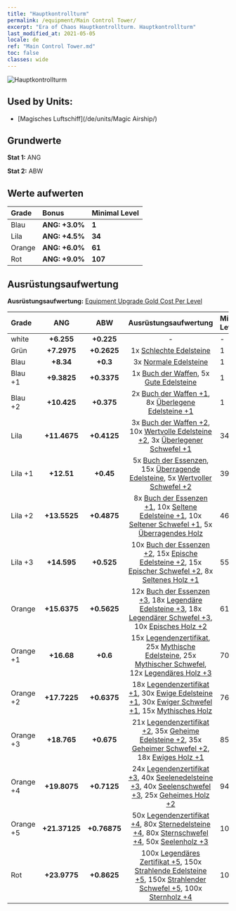 ```yaml
---
title: "Hauptkontrollturm"
permalink: /equipment/Main Control Tower/
excerpt: "Era of Chaos Hauptkontrollturm. Hauptkontrollturm"
last_modified_at: 2021-05-05
locale: de
ref: "Main Control Tower.md"
toc: false
classes: wide
---
```


  ![Hauptkontrollturm](/images/e/e_6083.png)

## Used by Units:

* [Magisches Luftschiff](/de/units/Magic Airship/) 


## Grundwerte
 **Stat 1:** ANG

 **Stat 2:** ABW

## Werte aufwerten

  |     Grade    |   Bonus | Minimal Level | 
  |:-------------|:--------|:--------------| 
  | Blau | **ANG: +3.0%** | **1** | 
  | Lila | **ANG: +4.5%** | **34** | 
  | Orange | **ANG: +6.0%** | **61** | 
  | Rot | **ANG: +9.0%** | **107** | 


## Ausrüstungsaufwertung
 **Ausrüstungsaufwertung:** [Equipment Upgrade Gold Cost Per Level](/equipment/EquipmentUpgradeCostPerLevel/) 

  |          Grade      | ANG | ABW | Ausrüstungsaufwertung | Minimal Level |
  |:--------------------|:---------:|:---------:|:----------------:|:--------------|
  | white | **+6.255** | **+0.225** | - | - |
  | Grün | **+7.2975** | **+0.2625** | 1x [Schlechte Edelsteine](/ItemsDE/mat_4/) | 1 |
  | Blau | **+8.34** | **+0.3** | 3x [Normale Edelsteine](/ItemsDE/mat_10/) | 1 |
  | Blau +1 | **+9.3825** | **+0.3375** | 1x [Buch der Waffen](/ItemsDE/mat_18/), 5x [Gute Edelsteine](/ItemsDE/mat_16/) | 1 |
  | Blau +2 | **+10.425** | **+0.375** | 2x [Buch der Waffen +1](/ItemsDE/mat_25/), 8x [Überlegene Edelsteine +1](/ItemsDE/mat_23/) | 1 |
  | Lila | **+11.4675** | **+0.4125** | 3x [Buch der Waffen +2](/ItemsDE/mat_32/), 10x [Wertvolle Edelsteine +2](/ItemsDE/mat_30/), 3x [Überlegener Schwefel +1](/ItemsDE/mat_22/) | 34 |
  | Lila +1 | **+12.51** | **+0.45** | 5x [Buch der Essenzen](/ItemsDE/mat_39/), 15x [Überragende Edelsteine](/ItemsDE/mat_37/), 5x [Wertvoller Schwefel +2](/ItemsDE/mat_29/) | 39 |
  | Lila +2 | **+13.5525** | **+0.4875** | 8x [Buch der Essenzen +1](/ItemsDE/mat_46/), 10x [Seltene Edelsteine +1](/ItemsDE/mat_44/), 10x [Seltener Schwefel +1](/ItemsDE/mat_43/), 5x [Überragendes Holz](/ItemsDE/mat_34/) | 46 |
  | Lila +3 | **+14.595** | **+0.525** | 10x [Buch der Essenzen +2](/ItemsDE/mat_53/), 15x [Epische Edelsteine +2](/ItemsDE/mat_51/), 15x [Epischer Schwefel +2](/ItemsDE/mat_50/), 8x [Seltenes Holz +1](/ItemsDE/mat_41/) | 55 |
  | Orange | **+15.6375** | **+0.5625** | 12x [Buch der Essenzen +3](/ItemsDE/mat_60/), 18x [Legendäre Edelsteine +3](/ItemsDE/mat_58/), 18x [Legendärer Schwefel +3](/ItemsDE/mat_57/), 10x [Episches Holz +2](/ItemsDE/mat_48/) | 61 |
  | Orange +1 | **+16.68** | **+0.6** | 15x [Legendenzertifikat](/ItemsDE/mat_67/), 25x [Mythische Edelsteine](/ItemsDE/mat_65/), 25x [Mythischer Schwefel](/ItemsDE/mat_64/), 12x [Legendäres Holz +3](/ItemsDE/mat_55/) | 70 |
  | Orange +2 | **+17.7225** | **+0.6375** | 18x [Legendenzertifikat +1](/ItemsDE/mat_74/), 30x [Ewige Edelsteine +1](/ItemsDE/mat_72/), 30x [Ewiger Schwefel +1](/ItemsDE/mat_71/), 15x [Mythisches Holz](/ItemsDE/mat_62/) | 76 |
  | Orange +3 | **+18.765** | **+0.675** | 21x [Legendenzertifikat +2](/ItemsDE/mat_81/), 35x [Geheime Edelsteine +2](/ItemsDE/mat_79/), 35x [Geheimer Schwefel +2](/ItemsDE/mat_78/), 18x [Ewiges Holz +1](/ItemsDE/mat_69/) | 85 |
  | Orange +4 | **+19.8075** | **+0.7125** | 24x [Legendenzertifikat +3](/ItemsDE/mat_88/), 40x [Seelenedelsteine +3](/ItemsDE/mat_86/), 40x [Seelenschwefel +3](/ItemsDE/mat_85/), 25x [Geheimes Holz +2](/ItemsDE/mat_76/) | 94 |
  | Orange +5 | **+21.37125** | **+0.76875** | 50x [Legendenzertifikat +4](/ItemsDE/mat_95/), 80x [Sternedelsteine +4](/ItemsDE/mat_93/), 80x [Sternschwefel +4](/ItemsDE/mat_92/), 50x [Seelenholz +3](/ItemsDE/mat_83/) | 102 |
  | Rot | **+23.9775** | **+0.8625** | 100x [Legendäres Zertifikat +5](/ItemsDE/mat_102/), 150x [Strahlende Edelsteine +5](/ItemsDE/mat_100/), 150x [Strahlender Schwefel +5](/ItemsDE/mat_99/), 100x [Sternholz +4](/ItemsDE/mat_90/) | 107 |


